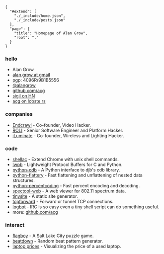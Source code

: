 
    {
      "#extend": [
        "./_include/home.json",
        "./_include/posts.json"
      ],
      "page": {
        "title": "Homepage of Alan Grow",
        "root": "."
      }
    }

### hello

- Alan Grow
- [alan grow at gmail](mailto:alangrow+nospam@gmail.com)
- pgp: 4096R/9B1B5556
- [@alangrow](https://twitter.com/alangrow)
- [github.com/acg](https://github.com/acg)
- [sigil on HN](https://news.ycombinator.com/user?id=sigil)
- [acg on lobste.rs](https://lobste.rs/u/acg)

### companies

- [Endcrawl](https://endcrawl.com) - Co-founder, Video Hacker.
- [ROLI](https://roli.com) - Senior Software Engineer and Platform Hacker.
- [iLuminate](http://iluminate.com) - Co-founder, Wireless and Lighting Hacker.

### code

- [shellac](https://github.com/acg/shellac) - Extend Chrome with unix shell commands.
- [lwpb](https://github.com/acg/lwpb) - Lightweight Protocol Buffers for C and Python.
- [python-cdb](https://github.com/acg/python-cdb) - A Python interface to djb's cdb library.
- [python-flattery](https://github.com/acg/python-flattery) - Fast flattening and unflattening of nested data structures.
- [python-percentcoding](https://github.com/acg/python-percentcoding) - Fast percent encoding and decoding.
- [spectool-web](https://github.com/acg/spectool-web) - A web viewer for 802.11 spectrum data.
- [tinysite](https://github.com/acg/tinysite) - A static site generator.
- [tcpforward](https://github.com/acg/tcpforward) - Forward or tunnel TCP connections.
- [logbot](https://github.com/acg/logbot) - IRC is so easy even a tiny shell script can do something useful.
- more: [github.com/acg](https://github.com/acg)

### interact

- [flagboy](./projects/flagboy/) - A Salt Lake City puzzle game.
- [beatdown](./projects/beatdown/) - Random beat pattern generator.
- [laptop prices](./projects/laptop-prices/) - Visualizing the price of a used laptop.

